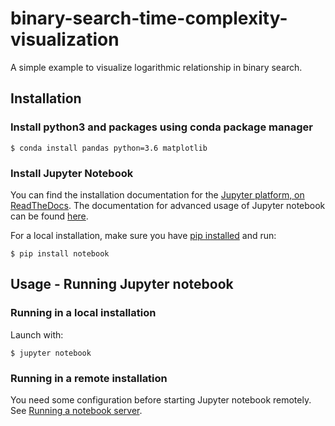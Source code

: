 # binary-search-time-complexity-visualization
A simple example to visualize logarithmic relationship in binary search.

## Installation
### Install python3 and packages using conda package manager
    
    $ conda install pandas python=3.6 matplotlib
    
### Install Jupyter Notebook
You can find the installation documentation for the
[Jupyter platform, on ReadTheDocs](https://jupyter.readthedocs.io/en/latest/install.html).
The documentation for advanced usage of Jupyter notebook can be found
[here](https://jupyter-notebook.readthedocs.io/en/latest/).

For a local installation, make sure you have
[pip installed](https://pip.readthedocs.io/en/stable/installing/) and run:

    $ pip install notebook

## Usage - Running Jupyter notebook
### Running in a local installation

Launch with:

    $ jupyter notebook
    
### Running in a remote installation

You need some configuration before starting Jupyter notebook remotely. See [Running a notebook server](http://jupyter-notebook.readthedocs.io/en/stable/public_server.html).

